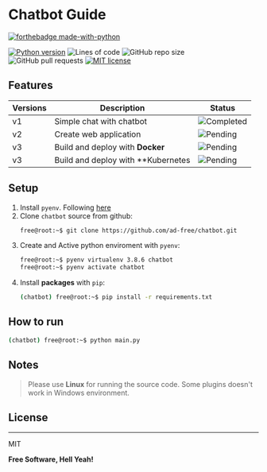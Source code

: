 # Chatbot Guide
[![forthebadge made-with-python](http://ForTheBadge.com/images/badges/made-with-python.svg)](https://www.python.org/)

[![Python version](https://img.shields.io/badge/python-3.8.6-blue.svg)](https://www.python.org/downloads/release/python-386/)
![Lines of code](https://img.shields.io/tokei/lines/github/ad-free/chatbot) ![GitHub repo size](https://img.shields.io/github/repo-size/ad-free/chatbot) ![GitHub pull requests](https://img.shields.io/github/issues-pr/ad-free/chatbot) [![MIT license](https://img.shields.io/badge/License-MIT-blue.svg)](https://lbesson.mit-license.org/)

## Features

|Versions | Description| Status |
|---------|------------|--------|
| v1      | Simple chat with chatbot | ![Completed](https://img.shields.io/badge/-Done-brightgreen) |
| v2      | Create web application   | ![Pending](https://img.shields.io/badge/-Pending-red) |
| v3      | Build and deploy with **Docker** | ![Pending](https://img.shields.io/badge/-Pending-red) |
| v3      | Build and deploy with **Kubernetes | ![Pending](https://img.shields.io/badge/-Pending-red) |

## Setup

1. Install `pyenv`. Following [here](https://github.com/pyenv/pyenv-installer)
2. Clone `chatbot` source from github:
    ```bash
    free@root:~$ git clone https://github.com/ad-free/chatbot.git
    ```
3. Create and Active python enviroment with `pyenv`:
    ```bash
    free@root:~$ pyenv virtualenv 3.8.6 chatbot
    free@root:~$ pyenv activate chatbot
    ```
4. Install **packages** with `pip`:
    ```bash
    (chatbot) free@root:~$ pip install -r requirements.txt
    ```

## How to run

```bash
(chatbot) free@root:~$ python main.py
```

## Notes

> Please use **Linux** for running the source code. Some plugins doesn't work in Windows environment.

## License
----

MIT

**Free Software, Hell Yeah!**
